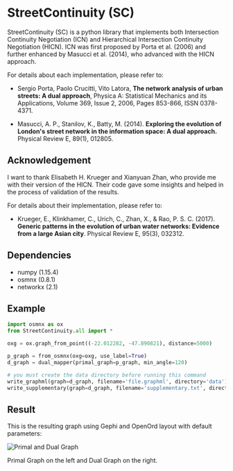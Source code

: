 StreetContinuity (SC)
========

StreetContinuity (SC) is a python library that implements both Intersection Continuity Negotiation (ICN) and Hierarchical Intersection Continuity Negotiation (HICN). ICN was first proposed by Porta et al. (2006) and further enhanced by Masucci et al. (2014), who advanced with the HICN approach.

For details about each implementation, please refer to:

* Sergio Porta, Paolo Crucitti, Vito Latora, **The network analysis of urban streets: A dual approach**, Physica A: Statistical Mechanics and its Applications, Volume 369, Issue 2, 2006, Pages 853-866, ISSN 0378-4371.

* Masucci, A. P., Stanilov, K., Batty, M. (2014). **Exploring the evolution of London's street network in the information space: A dual approach.** Physical Review E, 89(1), 012805.

Acknowledgement
--------------

I want to thank Elisabeth H. Krueger and Xianyuan Zhan, who provide me with their version of the HICN.
Their code gave some insights and helped in the process of validation of the results.

For details about their implementation, please refer to:

* Krueger, E., Klinkhamer, C., Urich, C., Zhan, X., & Rao, P. S. C. (2017). **Generic patterns in the evolution of urban water networks: Evidence from a large Asian city**. Physical Review E, 95(3), 032312.

Dependencies
--------------

* numpy (1.15.4)
* osmnx (0.8.1)
* networkx (2.1)

Example
--------------

```python
import osmnx as ox
from StreetContinuity.all import *

oxg = ox.graph_from_point((-22.012282, -47.890821), distance=5000)

p_graph = from_osmnx(oxg=oxg, use_label=True)
d_graph = dual_mapper(primal_graph=p_graph, min_angle=120)

# you must create the data directory before running this command
write_graphml(graph=d_graph, filename='file.graphml', directory='data')
write_supplementary(graph=d_graph, filename='supplementary.txt', directory='data')
```

Result
--------------

This is the resulting graph using Gephi and OpenOrd layout with default parameters:

![Primal and Dual Graph](https://github.com/gabrielspadon/StreetContinuity/blob/master/images/sc-test.png)

Primal Graph on the left and Dual Graph on the right.
